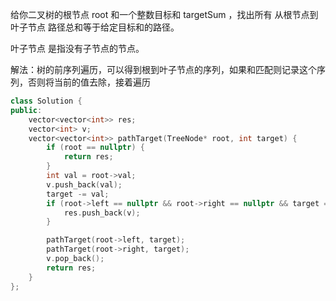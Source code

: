 给你二叉树的根节点 root 和一个整数目标和 targetSum ，找出所有 从根节点到叶子节点 路径总和等于给定目标和的路径。

叶子节点 是指没有子节点的节点。


解法：树的前序列遍历，可以得到根到叶子节点的序列，如果和匹配则记录这个序列，否则将当前的值去除，接着遍历
```cpp
class Solution {
public:
    vector<vector<int>> res;
    vector<int> v;
    vector<vector<int>> pathTarget(TreeNode* root, int target) {
        if (root == nullptr) {
            return res;
        }
        int val = root->val;
        v.push_back(val);
        target -= val;
        if (root->left == nullptr && root->right == nullptr && target == 0) {
            res.push_back(v);
        }

        pathTarget(root->left, target);
        pathTarget(root->right, target);
        v.pop_back();
        return res;
    }
};
```